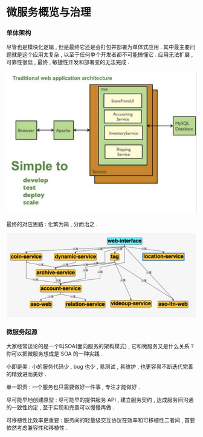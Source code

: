 # 微服务概览与治理

### 单体架构

尽管也是模块化逻辑 , 但是最终它还是会打包并部署为单体式应用 . 其中最主要问题就是这个应用太复杂 , 以至于任何单个开发者都不可能搞懂它 . 应用无法扩展 , 可靠性很低 , 最终 , 敏捷性开发和部署变的无法完成 .

![](/assets/danti.png)

最终的对应思路 : 化繁为简 , 分而治之 .

![](/assets/fenerzhizhi.png)

### 微服务起源

大家经常谈论的是一个叫SOA\(面向服务的架构模式\) , 它和微服务又是什么关系 ? 你可以把微服务想成是 SOA 的一种实践 . 

小即是美 : 小的服务代码少 , bug 也少 , 易测试 , 易维护 , 也更容易不断迭代完善的精致进而美妙 . 

单一职责 : 一个服务也只需要做好一件事 , 专注才能做好 . 

尽可能早地创建原型 : 尽可能早的提供服务 API , 建立服务契约 , 达成服务间沟通的一致性约定 , 至于实现和完善可以慢慢再做 . 


可移植性比效率更重要 : 服务间的轻量级交互协议在效率和可移植性二者间 , 首要依然考虑兼容性和移植性 . 


